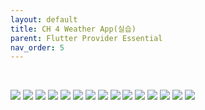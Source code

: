 ```yaml
---
layout: default
title: CH 4 Weather App(실습)
parent: Flutter Provider Essential
nav_order: 5
---
```


<br>

![](/images/Weather+App+Overview-page-001.jpg)
![](/images/Weather+App+Overview-page-002.jpg)
![](/images/Weather+App+Overview-page-003.jpg)
![](/images/Weather+App+Overview-page-004.jpg)
![](/images/Weather+App+Overview-page-005.jpg)
![](/images/Weather+App+Overview-page-006.jpg)
![](/images/Weather+App+Overview-page-007.jpg)
![](/images/Weather+App+Overview-page-008.jpg)
![](/images/Weather+App+Overview-page-009.jpg)
![](/images/Weather+App+Overview-page-010.jpg)
![](/images/Weather+App+Overview-page-011.jpg)
![](/images/Weather+App+Overview-page-012.jpg)
![](/images/Weather+App+Overview-page-013.jpg)
![](/images/Weather+App+Overview-page-014.jpg)
![](/images/SearchPage+widget-page-001.jpg)